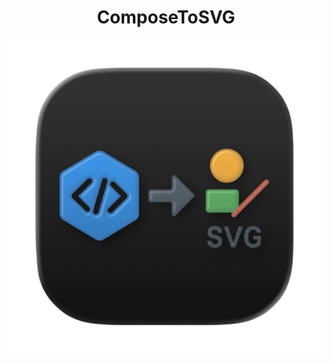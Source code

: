 <div align="center">

# ComposeToSVG

![logo](https://raw.githubusercontent.com/T8RIN/ImageVectorToSVG/refs/heads/main/icon.png)
